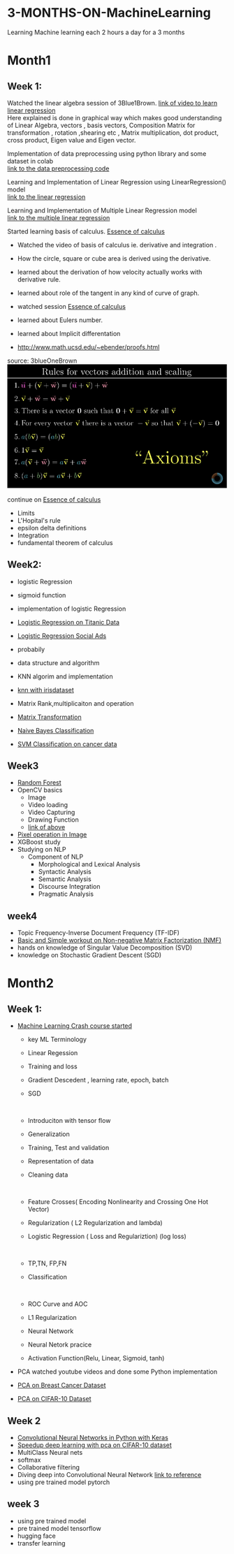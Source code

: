 

# 3-MONTHS-ON-MachineLearning
Learning Machine learning each 2 hours a day for a 3 months 

# Month1
## Week 1: 
Watched the linear algebra session of 3Blue1Brown.
[link of  video to learn linear regression](https://www.youtube.com/watch?v=fNk_zzaMoSs&list=PLZHQObOWTQDPD3MizzM2xVFitgF8hE_ab&index=1) <br>
Here explained is done in graphical way which makes good understanding of Linear Algebra, vectors , basis vectors, Composition Matrix for transformation , rotation ,shearing etc , Matrix multiplication, dot product, cross product, Eigen value and Eigen vector.

Implementation of data preprocessing using python library and some dataset in colab<br>
[link to the data preprocessing code](https://github.com/sub-rat/3-MONTHS-ON-MachineLearning/blob/master/code/week1/Day2DataPreProcessing.ipynb)

Learning and Implementation of Linear Regression using LinearRegression() model<br>
[link to the linear regression](https://github.com/sub-rat/3-MONTHS-ON-MachineLearning/blob/master/code/week1/Day3LinearRegression.ipynb)

Learning and Implementation of Multiple Linear Regression model<Br>
[link to the multiple linear regression ](https://github.com/sub-rat/3-MONTHS-ON-MachineLearning/blob/master/code/week1/Day4MultipleLinearRegression.ipynb)

Started learning basis of calculus. [Essence of calculus](https://www.youtube.com/watch?v=m2MIpDrF7Es&list=PLZHQObOWTQDMsr9K-rj53DwVRMYO3t5Yr&index=5)
* Watched the video of basis of calculus ie. derivative and integration . 
*  How the circle, square or cube area is derived using the derivative. 
*  learned about the derivation of how velocity actually works with derivative rule. 
* learned about role of the tangent in any kind of curve of graph.

* watched session [Essence of calculus](https://www.youtube.com/watch?v=qb40J4N1fa4&list=PLZHQObOWTQDMsr9K-rj53DwVRMYO3t5Yr&index=6)
* learned about Eulers number. 
* learned about Implicit differentation 
* http://www.math.ucsd.edu/~ebender/proofs.html

source: 3blueOneBrown
<img src="images/Screen Shot 2020-03-26 at 7.51.07 PM.png" />

continue on [Essence of calculus](https://www.youtube.com/watch?v=qb40J4N1fa4&list=PLZHQObOWTQDMsr9K-rj53DwVRMYO3t5Yr&index=6)
* Limits
* L'Hopital's rule
* epsilon delta definitions 
* Integration
* fundamental theorem of calculus

## Week2:
* logistic Regression
* sigmoid function

* implementation of logistic Regression 
* [Logistic Regression on Titanic Data](https://github.com/sub-rat/3-MONTHS-ON-MachineLearning/blob/master/code/week2/LogisticRegressionOnTitanic.ipynb)
* [Logistic Regression Social Ads](https://github.com/sub-rat/3-MONTHS-ON-MachineLearning/blob/master/code/week2/LogisticRegression.ipynb)

* probabily
* data structure and algorithm

* KNN algorim and implementation
* [knn with irisdataset](https://github.com/sub-rat/3-MONTHS-ON-MachineLearning/blob/master/code/week2/KNN_on_iris_dataset.ipynb)

* Matrix Rank,multiplicaiton and operation
* [Matrix Transformation](https://github.com/sub-rat/3-MONTHS-ON-MachineLearning/blob/master/code/week2/MatrixTransformation.ipynb)

* [Naive Bayes Classification](https://github.com/sub-rat/3-MONTHS-ON-MachineLearning/blob/master/code/week2/NaiveBayes.ipynb)
* [SVM Classification on cancer data](https://github.com/sub-rat/3-MONTHS-ON-MachineLearning/blob/master/code/week2/SVMClassificationOnCancerData.ipynb)

## Week3
* [Random Forest](https://github.com/sub-rat/3-MONTHS-ON-MachineLearning/blob/master/code/week3/RandomForest.ipynb)
* OpenCV basics
  - Image 
  - Video loading
  - Video Capturing
  - Drawing Function
  - [link of above](https://github.com/sub-rat/3-MONTHS-ON-MachineLearning/blob/master/code/opencv/opencv_main.ipynb)
* [Pixel operation in Image](https://github.com/sub-rat/3-MONTHS-ON-MachineLearning/blob/master/code/week3/opencv_core/image_pixel.ipynb)
* XGBoost study
* Studying on NLP 
  - Component of NLP
    - Morphological and Lexical Analysis
    - Syntactic Analysis
    - Semantic Analysis
    - Discourse Integration
    - Pragmatic Analysis


## week4
* Topic Frequency-Inverse Document Frequency (TF-IDF)
* [Basic and Simple workout on Non-negative Matrix Factorization (NMF)](https://github.com/sub-rat/3-MONTHS-ON-MachineLearning/blob/master/code/week4/SingularValueDecomposition.ipynb)
* hands on knowledge of Singular Value Decomposition (SVD)
* knowledge on Stochastic Gradient Descent (SGD)

# Month2
## Week 1:
* [Machine Learning Crash course started](https://developers.google.com/machine-learning/crash-course/ml-intro)
  
  - key ML Terminology
  
  - Linear Regession
  
  - Training and loss
  
  - Gradient Descedent , learning rate, epoch, batch 
  
  - SGD
  <br>
  
  - Introduciton with tensor flow
  
  - Generalization
  
  - Training, Test and validation 
  
  - Representation of data
  
  - Cleaning data
  <br>
  
  - Feature Crosses( Encoding Nonlinearity and Crossing One Hot Vector)
  
  - Regularization ( L2 Regularization and lambda)
  
  - Logistic Regression ( Loss and Regulariztion) (log loss)
  <br>
  
  - TP,TN, FP,FN
  
  - Classification
  
  <br>
  
  - ROC Curve and AOC
  
  - L1 Regularization
  
  - Neural Network
  
  - Neural Netork pracice
  
  - Activation Function(Relu, Linear, Sigmoid, tanh)
  
*  PCA watched youtube videos and done some Python implementation
*  [PCA on Breast Cancer Dataset](https://github.com/sub-rat/3-MONTHS-ON-MachineLearning/blob/master/code/week5/PCAwithBreastCancerDataset.ipynb)
*  [PCA on CIFAR-10 Dataset](https://github.com/sub-rat/3-MONTHS-ON-MachineLearning/blob/master/code/week5/VisualizingCIFAR_10_data.ipynb)

## Week 2
*  [Convolutional Neural Networks in Python with Keras](https://github.com/sub-rat/3-MONTHS-ON-MachineLearning/blob/master/code/week6/ConvolutionNN.ipynb)
* [Speedup deep learning with pca on CIFAR-10 dataset](https://github.com/sub-rat/3-MONTHS-ON-MachineLearning/blob/master/code/week6/DeepLearningTrainingUsingPCA.ipynb)
* MultiClass Neural nets
* softmax
* Collaborative filtering
* Diving deep into Convolutional Neural Network [link to reference](https://poloclub.github.io/cnn-explainer/?fbclid=IwAR3y5fW7Uikh58KMosij4WssiOnfMtgwhTxpp_Ur3qfXDDYhrg-XCWjVtE0)
* using pre trained model pytorch

## week 3
* using pre trained model
* pre trained model tensorflow
* hugging face
* transfer learning
